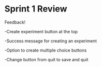 # Sprint 1 Review

Feedback!

-Create experiment button at the top

-Success message for creating an experiment

-Option to create multiple choice buttons

-Change button from quit to save and quit

